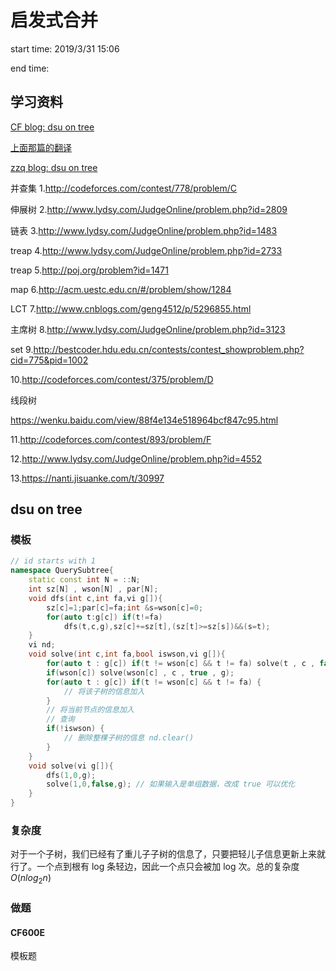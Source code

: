 # 启发式合并

start time: 2019/3/31 15:06

end time:

## 学习资料

[CF blog: dsu on tree](https://codeforces.com/blog/entry/44351)

[上面那篇的翻译](https://blog.csdn.net/QAQ__QAQ/article/details/53455462)

[zzq blog: dsu on tree](https://www.cnblogs.com/zzqsblog/p/6146916.html)

并查集
1.http://codeforces.com/contest/778/problem/C

伸展树
2.http://www.lydsy.com/JudgeOnline/problem.php?id=2809

链表
3.http://www.lydsy.com/JudgeOnline/problem.php?id=1483

treap
4.http://www.lydsy.com/JudgeOnline/problem.php?id=2733

treap
5.http://poj.org/problem?id=1471

map
6.http://acm.uestc.edu.cn/#/problem/show/1284

LCT
7.http://www.cnblogs.com/geng4512/p/5296855.html

主席树
8.http://www.lydsy.com/JudgeOnline/problem.php?id=3123

set
9.http://bestcoder.hdu.edu.cn/contests/contest_showproblem.php?cid=775&pid=1002

10.http://codeforces.com/contest/375/problem/D

线段树

https://wenku.baidu.com/view/88f4e134e518964bcf847c95.html

11.http://codeforces.com/contest/893/problem/F

12.http://www.lydsy.com/JudgeOnline/problem.php?id=4552

13.https://nanti.jisuanke.com/t/30997

## dsu on tree

### 模板

```c++
// id starts with 1
namespace QuerySubtree{
    static const int N = ::N;
    int sz[N] , wson[N] , par[N];
    void dfs(int c,int fa,vi g[]){
        sz[c]=1;par[c]=fa;int &s=wson[c]=0;
        for(auto t:g[c]) if(t!=fa)
            dfs(t,c,g),sz[c]+=sz[t],(sz[t]>=sz[s])&&(s=t);
    }
  	vi nd;
    void solve(int c,int fa,bool iswson,vi g[]){
        for(auto t : g[c]) if(t != wson[c] && t != fa) solve(t , c , false , g);
        if(wson[c]) solve(wson[c] , c , true , g);
        for(auto t : g[c]) if(t != wson[c] && t != fa) {
            // 将该子树的信息加入
        }
      	// 将当前节点的信息加入
      	// 查询
        if(!iswson) {
        	// 删除整棵子树的信息 nd.clear()
        }
    }
    void solve(vi g[]){
        dfs(1,0,g);
        solve(1,0,false,g); // 如果输入是单组数据，改成 true 可以优化
    }
}
```

### 复杂度

对于一个子树，我们已经有了重儿子子树的信息了，只要把轻儿子信息更新上来就行了。一个点到根有 log 条轻边，因此一个点只会被加 log 次。总的复杂度 $O(nlog_2n)$

### 做题

#### CF600E

模板题